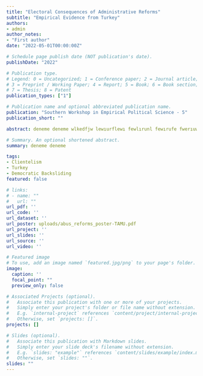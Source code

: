 ```yaml
---
title: "Electoral Consequences of Administrative Reforms"
subtitle: "Empirical Evidence from Turkey"
authors:
- admin
author_notes:
- "First author"
date: "2022-05-01T00:00:00Z"

# Schedule page publish date (NOT publication's date).
publishDate: "2022"

# Publication type.
# Legend: 0 = Uncategorized; 1 = Conference paper; 2 = Journal article;
# 3 = Preprint / Working Paper; 4 = Report; 5 = Book; 6 = Book section;
# 7 = Thesis; 8 = Patent
publication_types: ["1"]

# Publication name and optional abbreviated publication name.
publication: "Southern Workshop in Empirical Political Science - 5"
publication_short: ""

abstract: deneme deneme wlkedfjw lewıurflewı fewlırunl fewırufe fwerıuwef fwelrıf 

# Summary. An optional shortened abstract.
summary: deneme deneme

tags:
- Clientelism
- Turkey
- Democratic Backsliding
featured: false

# links:
# - name: ""
#   url: ""
url_pdf: ''
url_code: ''
url_dataset: ''
url_poster: uploads/abus_reforms_poster-TAMU.pdf
url_project: ''
url_slides: ''
url_source: ''
url_video: ''

# Featured image
# To use, add an image named `featured.jpg/png` to your page's folder. 
image:
  caption: ''
  focal_point: ""
  preview_only: false

# Associated Projects (optional).
#   Associate this publication with one or more of your projects.
#   Simply enter your project's folder or file name without extension.
#   E.g. `internal-project` references `content/project/internal-project/index.md`.
#   Otherwise, set `projects: []`.
projects: []

# Slides (optional).
#   Associate this publication with Markdown slides.
#   Simply enter your slide deck's filename without extension.
#   E.g. `slides: "example"` references `content/slides/example/index.md`.
#   Otherwise, set `slides: ""`.
slides: ""
---
```

